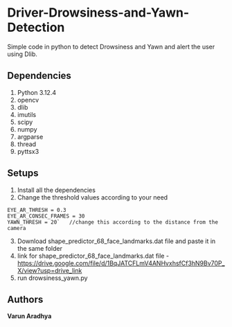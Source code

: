 # Driver-Drowsiness-and-Yawn-Detection

Simple code in python to detect Drowsiness and Yawn and alert the user using Dlib.

## Dependencies

1. Python 3.12.4
2. opencv
3. dlib
4. imutils
5. scipy
6. numpy
7. argparse
8. thread
9. pyttsx3


## Setups

1. Install all the dependencies
2. Change the threshold values according to your need
```
EYE_AR_THRESH = 0.3
EYE_AR_CONSEC_FRAMES = 30
YAWN_THRESH = 20`	//change this according to the distance from the camera
```

3. Download shape_predictor_68_face_landmarks.dat file and paste it in the same folder 
4. link for shape_predictor_68_face_landmarks.dat file - https://drive.google.com/file/d/1BqJATCFLmV4ANHvxhsfCf3hN9Bv70P_X/view?usp=drive_link
5. run drowsiness_yawn.py

## Authors

**Varun Aradhya** 
